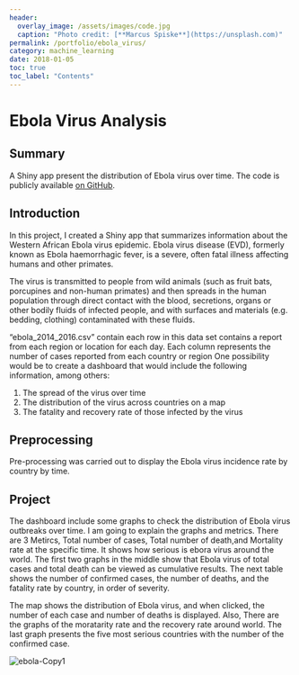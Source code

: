 ```yaml
---
header:
  overlay_image: /assets/images/code.jpg
  caption: "Photo credit: [**Marcus Spiske**](https://unsplash.com)"
permalink: /portfolio/ebola_virus/
category: machine_learning
date: 2018-01-05
toc: true
toc_label: "Contents"
---
```


# **Ebola Virus Analysis**

## **Summary**

A Shiny app present the distribution of Ebola virus over time. The code is publicly available [on GitHub][1].

## **Introduction**

In this project, I created a Shiny app that summarizes information about the Western African Ebola virus epidemic. Ebola virus disease (EVD), formerly known as Ebola haemorrhagic fever, is a severe, often fatal illness affecting humans and other primates.

The virus is transmitted to people from wild animals (such as fruit bats, porcupines and non-human primates) and then spreads in the human population through direct contact with the blood, secretions, organs or other bodily fluids of infected people, and with surfaces and materials (e.g. bedding, clothing) contaminated with these fluids. 

“ebola_2014_2016.csv” contain each row in this data set contains a report from each region or location for each day. Each column represents the number of cases reported from each country or region
One possibility would be to create a dashboard that would include the following information, among others:
1. The spread of the virus over time
2. The distribution of the virus across countries on a map
3. The fatality and recovery rate of those infected by the virus

## **Preprocessing**

Pre-processing was carried out to display the Ebola virus incidence rate by country by time.


## **Project**

The dashboard include some graphs to check the distribution of Ebola virus outbreaks over time.
I am going to explain the graphs and metrics. There are 3 Metircs, Total number of cases, Total number of death,and Mortality rate at the specific time. It shows how serious is ebora virus around the world. The first two graphs in the middle show that Ebola virus of total cases and total death can be viewed as cumulative results. The next table shows the number of confirmed cases, the number of deaths, and the fatality rate by country, in order of severity.

The map shows the distribution of Ebola virus, and when clicked, the number of each case and number of deaths is displayed. Also, There are the graphs of the moratarity rate and the recovery rate around world. The last graph presents the five most serious countries with the number of the confirmed case.

![ebola-Copy1](https://user-images.githubusercontent.com/53354807/128275251-1eb683cd-119d-4818-acca-a180a19389c2.png)

[1]:https://github.com/EunmiemmaKim/Ebola_shiny/blob/master/Ebolavirus_shiny.R
<br>
<br>
<br>
<br>


